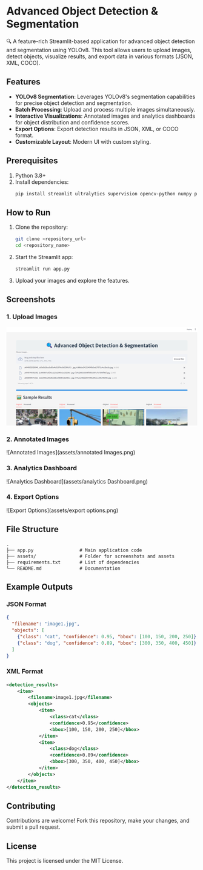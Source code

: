 
# Advanced Object Detection & Segmentation

🔍 A feature-rich Streamlit-based application for advanced object detection and segmentation using YOLOv8. This tool allows users to upload images, detect objects, visualize results, and export data in various formats (JSON, XML, COCO).

## Features
- **YOLOv8 Segmentation**: Leverages YOLOv8's segmentation capabilities for precise object detection and segmentation.
- **Batch Processing**: Upload and process multiple images simultaneously.
- **Interactive Visualizations**: Annotated images and analytics dashboards for object distribution and confidence scores.
- **Export Options**: Export detection results in JSON, XML, or COCO format.
- **Customizable Layout**: Modern UI with custom styling.

## Prerequisites
1. Python 3.8+
2. Install dependencies:
   ```bash
   pip install streamlit ultralytics supervision opencv-python numpy pillow torch plotly pandas dicttoxml pycocotools
   ```

## How to Run
1. Clone the repository:
   ```bash
   git clone <repository_url>
   cd <repository_name>
   ```
2. Start the Streamlit app:
   ```bash
   streamlit run app.py
   ```
3. Upload your images and explore the features.

## Screenshots
### 1. Upload Images
![Upload Images](assets/upload.png)

### 2. Annotated Images
![Annotated Images](assets/annotated Images.png)

### 3. Analytics Dashboard
![Analytics Dashboard](assets/analytics Dashboard.png)

### 4. Export Options
![Export Options](assets/export options.png)

## File Structure
```
.
├── app.py                 # Main application code
├── assets/                # Folder for screenshots and assets
├── requirements.txt       # List of dependencies
└── README.md              # Documentation
```

## Example Outputs
### JSON Format
```json
{
  "filename": "image1.jpg",
  "objects": [
    {"class": "cat", "confidence": 0.95, "bbox": [100, 150, 200, 250]},
    {"class": "dog", "confidence": 0.89, "bbox": [300, 350, 400, 450]}
  ]
}
```

### XML Format
```xml
<detection_results>
    <item>
        <filename>image1.jpg</filename>
        <objects>
            <item>
                <class>cat</class>
                <confidence>0.95</confidence>
                <bbox>[100, 150, 200, 250]</bbox>
            </item>
            <item>
                <class>dog</class>
                <confidence>0.89</confidence>
                <bbox>[300, 350, 400, 450]</bbox>
            </item>
        </objects>
    </item>
</detection_results>
```

## Contributing
Contributions are welcome! Fork this repository, make your changes, and submit a pull request.

## License
This project is licensed under the MIT License.
